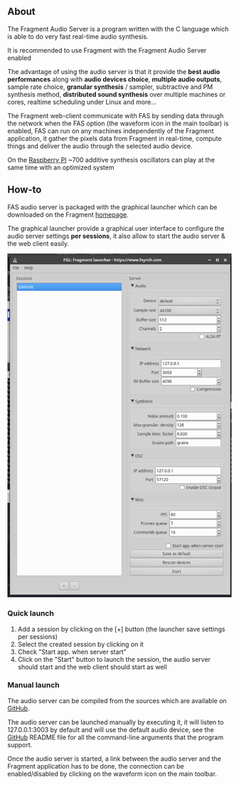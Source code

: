 ## About

The Fragment Audio Server is a program written with the C language which is able to do very fast real-time audio synthesis.

It is recommended to use Fragment with the Fragment Audio Server enabled

The advantage of using the audio server is that it provide the **best audio performances** along with **audio devices choice**, **multiple audio outputs**, sample rate choice, **granular synthesis** / sampler, subtractive and PM synthesis method, **distributed sound synthesis** over multiple machines or cores, realtime scheduling under Linux and more...

The Fragment web-client communicate with FAS by sending data through the network when the FAS option (the waveform icon in the main toolbar) is enabled, FAS can run on any machines independently of the Fragment application, it gather the pixels data from Fragment in real-time, compute things and deliver the audio through the selected audio device.

On the [Raspberry PI](https://www.raspberrypi.org) ~700 additive synthesis oscillators can play at the same time with an optimized system

## How-to

FAS audio server is packaged with the graphical launcher which can be downloaded on the Fragment [homepage](https://www.fsynth.com/).

The graphical launcher provide a graphical user interface to configure the audio server settings **per sessions**, it also allow to start the audio server & the web client easily.

![FGL: Fragment Graphical Launcher](images/fgl.png)

### Quick launch

1. Add a session by clicking on the [+] button (the launcher save settings per sessions)
2. Select the created session by clicking on it
3. Check "Start app. when server start"
4. Click on the "Start" button to launch the session, the audio server should start and the web client should start as well

### Manual launch

The audio server can be compiled from the sources which are available on [GitHub](https://github.com/grz0zrg/fas).

The audio server can be launched manually by executing it, it will listen to 127.0.0.1:3003 by default and will use the default audio device, see the [GitHub](https://github.com/grz0zrg/fas) README file for all the command-line arguments that the program support.

Once the audio server is started, a link between the audio server and the Fragment application has to be done, the connection can be enabled/disabled by clicking on the waveform icon on the main toolbar.